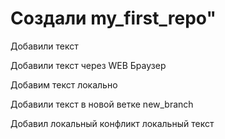 # Создали my_first_repo" 

Добавили текст 

Добавили текст через WEB Браузер

Добавим текст локально 

Добавили текст в новой ветке new_branch

Добавил локальный конфликт локальный текст

